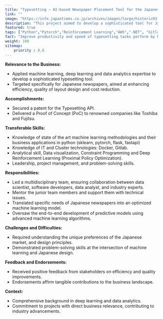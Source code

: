 ```yaml
---
title: "Typesetting – AI-based Newspaper Placement Tool for the Japanese market."
link: ""
image: "https://info.japantimes.co.jp/archives/images/large/historic03-02.jpg"
description: "This project aimed to develop a sophisticated tool for Japanese newspapers that automates the placement of content on the pages. The goal was to enhance the efficiency and quality of newspaper layout design in the Japanese market."
featured: true
tags: ["Python","Pytorch","Reinforcement Learning","AWS",".NET", "Gitlab"]
fact: "Improve productivity and speed of typesetting tasks perform by human typesetters in Japan"
weight: 100
sitemap: 
    priority : 0.8
---
```


**Relevance to the Business:**
- Applied machine learning, deep learning and data analytics expertise to develop a sophisticated typesetting tool.
- Targeted specifically for Japanese newspapers, aimed at enhancing efficiency, quality of layout design and cost reduction.

**Accomplishments:**
- Secured a patent for the Typesetting API.
- Delivered a Proof of Concept (PoC) to renowned companies like Toshiba and Fujitsu.

**Transferable Skills:**
- Knowledge of state of the art machine learning methodologies and their business applications in python (sklearn, pytorch, flask, fastapi) 
- Knowledge of IT and Cluster technologies: Docker, Gitlab.
- Analytical skill, Data visualization, Constraint Programming and Deep Reinforcement Learning (Proximal Policy Optimization).
- Leadership, project management, and problem-solving skills.

**Responsibilities:**
- Led a multidisciplinary team, ensuring collaboration between data scientist, software developers, data analyst, and industry experts.
- Mentor the junior team members and support them with technical issues.
- Translated specific needs of Japanese newspapers into an optimized machine learning model.
- Oversaw the end-to-end development of predictive models using advanced machine learning algorithms.

**Challenges and Difficulties:**
- Required understanding the unique preferences of the Japanese market, and design principles.
- Demonstrated problem-solving skills at the intersection of machine learning and Japanese design.

**Feedback and Endorsements:**
- Received positive feedback from stakeholders on efficiency and quality improvements.
- Endorsements affirm tangible contributions to the business landscape.

**Context:** 
- Comprehensive background in deep learning and data analytics.
- Commitment to projects with direct business relevance, contributing to industry advancements.
